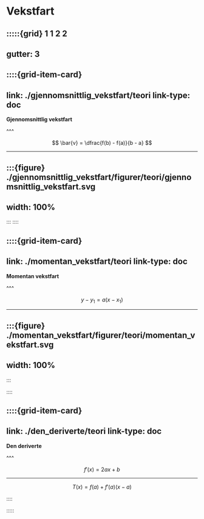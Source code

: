 # Vekstfart

:::::{grid} 1 1 2 2
---
gutter: 3
---

::::{grid-item-card}
---
link: ./gjennomsnittlig_vekstfart/teori
link-type: doc
---
**Gjennomsnittlig vekstfart**

^^^

$$
\bar{v} = \dfrac{f(b) - f(a)}{b - a}
$$

---

:::{figure} ./gjennomsnittlig_vekstfart/figurer/teori/gjennomsnittlig_vekstfart.svg
---
width: 100%
---
:::
::::


::::{grid-item-card}
---
link: ./momentan_vekstfart/teori
link-type: doc
---
**Momentan vekstfart**

^^^

$$
y - y_1 = a(x - x_1)
$$

---

:::{figure} ./momentan_vekstfart/figurer/teori/momentan_vekstfart.svg
---
width: 100%
---
:::

::::


::::{grid-item-card}
---
link: ./den_deriverte/teori
link-type: doc
---
**Den deriverte**

^^^

$$
f'(x) = 2ax + b
$$

---

$$
T(x) = f(a) + f'(a)(x - a)
$$


::::


:::::